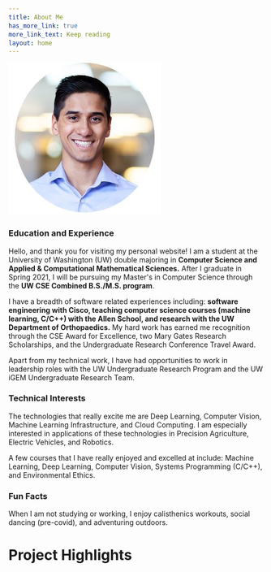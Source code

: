 ```yaml
---
title: About Me
has_more_link: true
more_link_text: Keep reading
layout: home
---
```

![portrait](/images/me_small.jpg)
### Education and Experience
Hello, and thank you for visiting my personal website! I am a student at the University of Washington (UW) double majoring in **Computer Science and Applied & Computational Mathematical Sciences.** After I graduate in Spring 2021, I will be pursuing my Master's in Computer Science through the **UW CSE Combined B.S./M.S. program**.

I have a breadth of software related experiences including: **software engineering with Cisco, teaching computer science courses (machine learning, C/C++) with the Allen School, and research with the UW Department of Orthopaedics.** My hard work has earned me recognition through the CSE Award for Excellence, two Mary Gates Research Scholarships, and the Undergraduate Research Conference Travel Award.

Apart from my technical work, I have had opportunities to work in leadership roles with the UW Undergraduate Research Program and the UW iGEM Undergraduate Research Team.

### Technical Interests

The technologies that really excite me are Deep Learning, Computer Vision, Machine Learning Infrastructure, and Cloud Computing. I am especially interested in applications of these technologies in Precision Agriculture, Electric Vehicles, and Robotics.

A few courses that I have really enjoyed and excelled at include: Machine Learning, Deep Learning, Computer Vision, Systems Programming (C/C++), and Environmental Ethics.


### Fun Facts
When I am not studying or working, I enjoy calisthenics workouts, social dancing (pre-covid), and adventuring outdoors.



# Project Highlights

